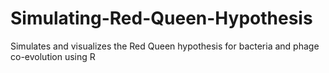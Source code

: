 # Simulating-Red-Queen-Hypothesis
Simulates and visualizes the Red Queen hypothesis for bacteria and phage co-evolution using R
